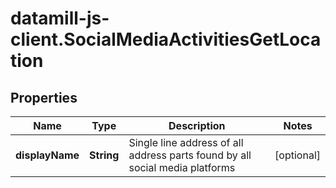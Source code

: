 # datamill-js-client.SocialMediaActivitiesGetLocation

## Properties
Name | Type | Description | Notes
------------ | ------------- | ------------- | -------------
**displayName** | **String** | Single line address of all address parts found by all social media platforms | [optional] 


